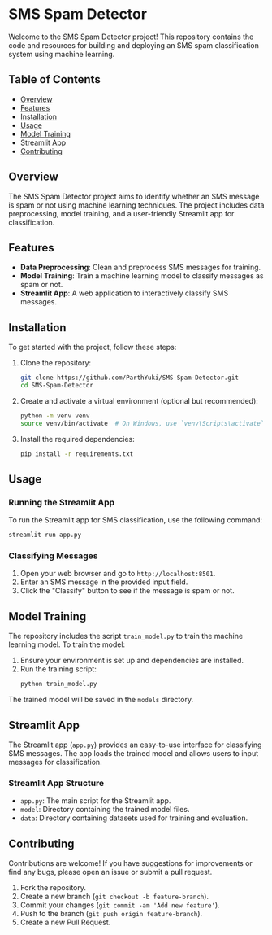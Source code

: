 
# SMS Spam Detector

Welcome to the SMS Spam Detector project! This repository contains the code and resources for building and deploying an SMS spam classification system using machine learning.

## Table of Contents

- [Overview](#overview)
- [Features](#features)
- [Installation](#installation)
- [Usage](#usage)
- [Model Training](#model-training)
- [Streamlit App](#streamlit-app)
- [Contributing](#contributing)

## Overview

The SMS Spam Detector project aims to identify whether an SMS message is spam or not using machine learning techniques. The project includes data preprocessing, model training, and a user-friendly Streamlit app for classification.

## Features

- **Data Preprocessing**: Clean and preprocess SMS messages for training.
- **Model Training**: Train a machine learning model to classify messages as spam or not.
- **Streamlit App**: A web application to interactively classify SMS messages.

## Installation

To get started with the project, follow these steps:

1. Clone the repository:
    ```bash
    git clone https://github.com/ParthYuki/SMS-Spam-Detector.git
    cd SMS-Spam-Detector
    ```

2. Create and activate a virtual environment (optional but recommended):
    ```bash
    python -m venv venv
    source venv/bin/activate  # On Windows, use `venv\Scripts\activate`
    ```

3. Install the required dependencies:
    ```bash
    pip install -r requirements.txt
    ```

## Usage

### Running the Streamlit App

To run the Streamlit app for SMS classification, use the following command:
```bash
streamlit run app.py
```

### Classifying Messages

1. Open your web browser and go to `http://localhost:8501`.
2. Enter an SMS message in the provided input field.
3. Click the "Classify" button to see if the message is spam or not.

## Model Training

The repository includes the script `train_model.py` to train the machine learning model. To train the model:

1. Ensure your environment is set up and dependencies are installed.
2. Run the training script:
    ```bash
    python train_model.py
    ```

The trained model will be saved in the `models` directory.

## Streamlit App

The Streamlit app (`app.py`) provides an easy-to-use interface for classifying SMS messages. The app loads the trained model and allows users to input messages for classification.

### Streamlit App Structure

- `app.py`: The main script for the Streamlit app.
- `model`: Directory containing the trained model files.
- `data`: Directory containing datasets used for training and evaluation.

## Contributing

Contributions are welcome! If you have suggestions for improvements or find any bugs, please open an issue or submit a pull request.

1. Fork the repository.
2. Create a new branch (`git checkout -b feature-branch`).
3. Commit your changes (`git commit -am 'Add new feature'`).
4. Push to the branch (`git push origin feature-branch`).
5. Create a new Pull Request.


